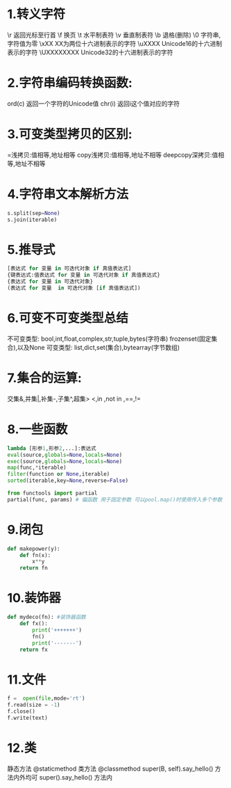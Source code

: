 # 1.转义字符

\r         返回光标至行首
\f         换页
\t         水平制表符
\v         垂直制表符
\b         退格(删除)
\0         字符串,字符值为零
\xXX       XX为两位十六进制表示的字符
\uXXXX     Unicode16的十六进制表示的字符
\UXXXXXXXX Unicode32的十六进制表示的字符

# 2.字符串编码转换函数:

ord(c)  返回一个字符的Unicode值
chr(i)  返回i这个值对应的字符

# 3.可变类型拷贝的区别:

=浅拷贝:值相等,地址相等
copy浅拷贝:值相等,地址不相等
deepcopy深拷贝:值相等,地址不相等

# 4.字符串文本解析方法

```python
s.split(sep=None)
s.join(iterable)
```

# 5.推导式

```python
[表达式 for 变量 in 可迭代对象 if 真值表达式]
{键表达式:值表达式 for 变量 in 可迭代对象 if 真值表达式}
{表达式 for 变量 in 可迭代对象}
(表达式 for 变量  in 可迭代对象 [if 真值表达式])
```

# 6.可变不可变类型总结

不可变类型:
  bool,int,float,complex,str,tuple,bytes(字符串)
  frozenset(固定集合),以及None
可变类型:
  list,dict,set(集合),bytearray(字节数组)

# 7.集合的运算:

交集&,并集|,补集-,子集^,超集> <,in ,not in ,==,!=

# 8.一些函数

```python
lambda [形参1,形参2,...]:表达式
eval(source,globals=None,locals=None)
exec(source,globals=None,locals=None)
map(func,*iterable)
filter(function or None,iterable)
sorted(iterable,key=None,reverse=False)

from functools import partial
partial(func, params) # 偏函数 用于固定参数 可以pool.map()时使用传入多个参数
```

# 9.闭包

```python
def makepower(y):
    def fn(x):
        x**y
    return fn
```

# 10.装饰器

```python
def mydeco(fn): #装饰器函数
    def fx():
        print('+++++++')
        fn()
        print('-------')
    return fx
```

# 11.文件

```python
f =  open(file,mode='rt')
f.read(size = -1)
f.close()
f.write(text)
```

# 12.类

静态方法 @staticmethod
类方法 @classmethod
super(B, self).say_hello()  方法内外均可
super().say_hello() 方法内

